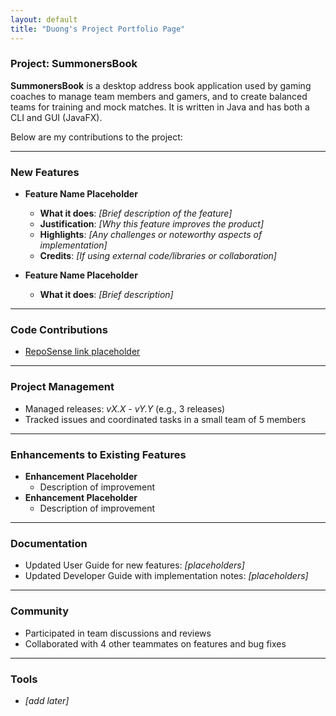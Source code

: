 ```yaml
---
layout: default
title: "Duong's Project Portfolio Page"
---
```


### Project: SummonersBook

**SummonersBook** is a desktop address book application used by gaming coaches 
to manage team members and gamers, and to create balanced teams for training and mock matches. 
It is written in Java and has both a CLI and GUI (JavaFX).

Below are my contributions to the project:

---

### New Features
* **Feature Name Placeholder**
    * **What it does**: _[Brief description of the feature]_
    * **Justification**: _[Why this feature improves the product]_
    * **Highlights**: _[Any challenges or noteworthy aspects of implementation]_
    * **Credits**: _[If using external code/libraries or collaboration]_

* **Feature Name Placeholder**
    * **What it does**: _[Brief description]_

---

### Code Contributions
* [RepoSense link placeholder]()

---

### Project Management
* Managed releases: _vX.X - vY.Y_ (e.g., 3 releases)
* Tracked issues and coordinated tasks in a small team of 5 members

---

### Enhancements to Existing Features
* **Enhancement Placeholder**
    * Description of improvement
* **Enhancement Placeholder**
    * Description of improvement

---

### Documentation
* Updated User Guide for new features: _[placeholders]_
* Updated Developer Guide with implementation notes: _[placeholders]_

---

### Community
* Participated in team discussions and reviews
* Collaborated with 4 other teammates on features and bug fixes

---

### Tools
* _[add later]_



